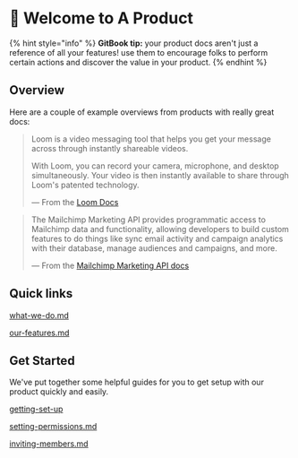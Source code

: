 # 👋 Welcome to A Product

{% hint style="info" %}
**GitBook tip:** your product docs aren't just a reference of all your features! use them to encourage folks to perform certain actions and discover the value in your product.
{% endhint %}

## Overview

Here are a couple of example overviews from products with really great docs:

> Loom is a video messaging tool that helps you get your message across through instantly shareable videos.
>
> With Loom, you can record your camera, microphone, and desktop simultaneously. Your video is then instantly available to share through Loom's patented technology.
>
> — From the [Loom Docs](https://support.loom.com/hc/en-us/articles/360002158057-What-is-Loom-)

> The Mailchimp Marketing API provides programmatic access to Mailchimp data and functionality, allowing developers to build custom features to do things like sync email activity and campaign analytics with their database, manage audiences and campaigns, and more.
>
> — From the [Mailchimp Marketing API docs](https://mailchimp.com/developer/marketing/docs/fundamentals/)

## Quick links


[what-we-do.md](overview/what-we-do.md)
 


[our-features.md](overview/our-features.md)     

## Get Started

We've put together some helpful guides for you to get setup with our product quickly and easily.


[getting-set-up](fundamentals/getting-set-up/)



[setting-permissions.md](fundamentals/getting-set-up/setting-permissions.md)

[inviting-members.md](fundamentals/getting-set-up/inviting-members.md)

